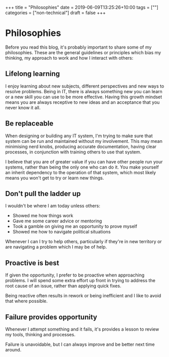 +++
title = "Philosophies"
date = 2019-06-09T13:25:26+10:00
tags = [""]
categories = ["non-technical"]
draft = false
+++

# Philosophies

Before you read this blog, it's probably important to share some of my philosophies. These are the general guidelines or principles which bias my thinking, my approach to work and how I interact with others:

## Lifelong learning ##

I enjoy learning about new subjects, different perspectives and new ways to resolve problems. 
Being in IT, there is always something new you can learn or a new skill you can use to be more effective.
Having this growth mindset means you are always receptive to new ideas and an acceptance that you never know it all.

## Be replaceable ##

When designing or building any IT system, I'm trying to make sure that system can be run and maintained without my involvement.
This may mean minimising nerd knobs, producing accurate documentation, having clear processes, in conjunction with training others to use that system.  

I believe that you are of greater value if you can have other people run your systems, rather than being the only one who can do it.
You make yourself an inherit dependency to the operation of that system, which most likely means you won't get to try or learn new things.

## Don't pull the ladder up ##

I wouldn't be where I am today unless others:  
 
- Showed me how things work  
- Gave me some career advice or mentoring  
- Took a gamble on giving me an opportunity to prove myself  
- Showed me how to navigate political situations  

Whenever I can I try to help others, particularly if they're in new territory or are navigating a problem which I may be of help.

## Proactive is best ##

If given the opportunity, I prefer to be proactive when approaching problems. 
I will spend some extra effort up front in trying to address the root cause of an issue, rather than applying quick fixes.  

Being reactive often results in rework or being inefficient and I like to avoid that where possible.

## Failure provides opportunity ##

Whenever I attempt something and it fails, it's provides a lesson to review my tools, thinking and processes.

Failure is unavoidable, but I can always improve and be better next time around.

